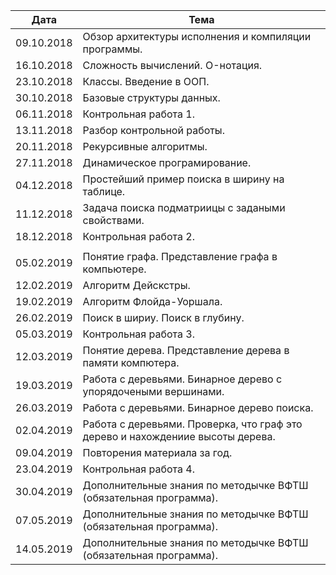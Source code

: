 | Дата |  Тема |
| ------------- | ------------- |
| 09.10.2018  | Обзор архитектуры исполнения и компиляции программы. |
| 16.10.2018 | Сложность вычислений. O-нотация. |
| 23.10.2018 | Классы. Введение в ООП. |
| 30.10.2018 | Базовые структуры данных. |
| 06.11.2018 | Контрольная работа 1. |
| 13.11.2018 | Разбор контрольной работы. |
| 20.11.2018 | Рекурсивные алгоритмы. |
| 27.11.2018 | Динамическое програмирование. |
| 04.12.2018 | Простейший пример поиска в ширину на таблице. |
| 11.12.2018 | Задача поиска подматриицы с задаными свойствами. |
| 18.12.2018 | Контрольная работа 2. |
| | |
| 05.02.2019 | Понятие графа. Представление графа в компьютере. |
| 12.02.2019 | Алгоритм Дейскстры. |
| 19.02.2019 | Алгоритм Флойда-Уоршала. |
| 26.02.2019 | Поиск в шириу. Поиск в глубину. |
| 05.03.2019 | Контрольная работа 3. |
| 12.03.2019 | Понятие дерева. Представление дерева в памяти компютера. |
| 19.03.2019 | Работа с деревьями. Бинарное дерево с упорядочеными вершинами. |
| 26.03.2019 | Работа с деревьями. Бинарное дерево поиска. |
| 02.04.2019 | Работа с деревьями. Проверка, что граф это дерево и нахождениие высоты дерева. |
| 09.04.2019 | Повторения материала за год. |
| 23.04.2019 | Контрольная работа 4. |
| 30.04.2019 | Дополнительные знания по методычке ВФТШ (обязательная программа). |
| 07.05.2019 | Дополнительные знания по методычке ВФТШ (обязательная программа). |
| 14.05.2019 | Дополнительные знания по методычке ВФТШ (обязательная программа). |
